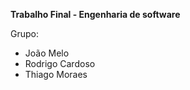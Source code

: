 **Trabalho Final - Engenharia de software**

Grupo:
 - João Melo
 - Rodrigo Cardoso
 - Thiago Moraes
